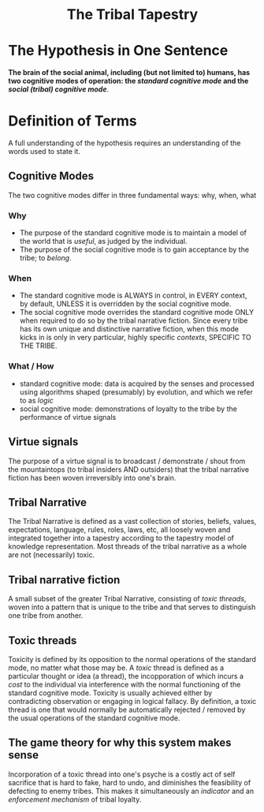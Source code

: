 <h1 align="center">The Tribal Tapestry</h1>

# The Hypothesis in One Sentence

**The brain of the social animal, including (but not limited to) humans, has two cognitive modes of operation: the *standard cognitive mode* and the *social (tribal) cognitive mode***. 

# Definition of Terms

A full understanding of the hypothesis requires an understanding of the words used to state it.

## Cognitive Modes

The two cognitive modes differ in three fundamental ways: why, when, what

### Why
- The purpose of the standard cognitive mode is to maintain a model of the world that is *useful*, as judged by the individual.
- The purpose of the social cognitive mode is to gain acceptance by the tribe; to *belong*.

### When
- The standard cognitive mode is ALWAYS in control, in EVERY context, by default, UNLESS it is overridden by the social cognitive mode.
- The social cognitive mode overrides the standard cognitive mode ONLY when required to do so by the tribal narrative fiction. Since every tribe has its own unique and distinctive narrative fiction, when this mode kicks in is only in very particular, highly specific *contexts*, SPECIFIC TO THE TRIBE.

### What / How
- standard cognitive mode: data is acquired by the senses and processed using algorithms shaped (presumably) by evolution, and which we refer to as *logic*
- social cognitive mode: demonstrations of loyalty to the tribe by the performance of virtue signals

## Virtue signals

The purpose of a virtue signal is to broadcast / demonstrate / shout from the mountaintops (to tribal insiders AND outsiders) that the tribal narrative fiction has been woven irreversibly into one's brain.

## Tribal Narrative

The Tribal Narrative is defined as a vast collection of stories, beliefs, values, expectations, language, rules, roles, laws, etc, all loosely woven and integrated together into a tapestry according to the tapestry model of knowledge representation. Most threads of the tribal narrative as a whole are not (necessarily) toxic.

## Tribal narrative fiction

A small subset of the greater Tribal Narrative, consisting of *toxic threads*, woven into a pattern that is unique to the tribe and that serves to distinguish one tribe from another.

## Toxic threads

Toxicity is defined by its opposition to the normal operations of the standard mode, no matter what those may be. A *toxic* thread is defined as a particular thought or idea (a thread), the incopporation of which incurs a *cost* to the individual via interference with the normal functioning of the standard cognitive mode. Toxicity is usually achieved either by contradicting observation or engaging in logical fallacy. By definition, a toxic thread is one that would normally be automatically rejected / removed by the usual operations of the standard cognitive mode.

## The game theory for why this system makes sense

Incorporation of a toxic thread into one's psyche is a costly act of self sacrifice that is hard to fake, hard to undo, and diminishes the feasibility of defecting to enemy tribes. This makes it simultaneously an _indicator_ and an _enforcement mechanism_ of tribal loyalty.




